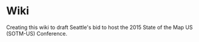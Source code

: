 Wiki
====
Creating this wiki to draft Seattle's bid to host the 2015 State of the Map US (SOTM-US) Conference.
